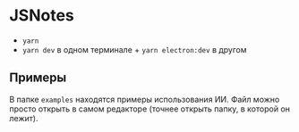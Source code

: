 # JSNotes

- `yarn`
- `yarn dev` в одном терминале + `yarn electron:dev` в другом

## Примеры

В папке `examples` находятся примеры использования ИИ. Файл можно просто открыть в самом редакторе (точнее открыть папку, в которой он лежит).
